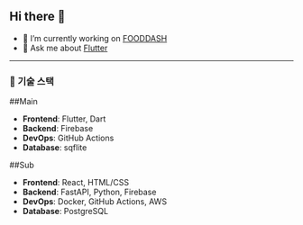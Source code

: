 ## Hi there 👋

- 🔭 I’m currently working on [FOODDASH](https://fooddash.co.kr/)
- 💬 Ask me about [Flutter](https://flutter.dev/)

---

### 🔧 기술 스택
##Main
- **Frontend**: Flutter, Dart
- **Backend**: Firebase
- **DevOps**: GitHub Actions
- **Database**: sqflite

##Sub
- **Frontend**: React, HTML/CSS
- **Backend**: FastAPI, Python, Firebase
- **DevOps**: Docker, GitHub Actions, AWS
- **Database**: PostgreSQL

